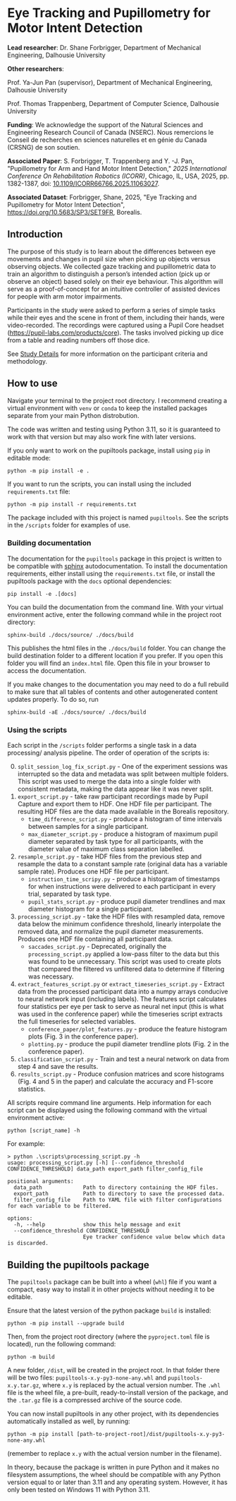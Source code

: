 # Eye Tracking and Pupillometry for Motor Intent Detection

**Lead researcher**: Dr. Shane Forbrigger, Department of Mechanical Engineering, 
Dalhousie University

**Other researchers**:

Prof. Ya-Jun Pan (supervisor), Department of Mechanical Engineering, Dalhousie 
University

Prof. Thomas Trappenberg, Department of Computer Science, Dalhousie University

**Funding**: We acknowledge the support of the Natural Sciences and Engineering Research 
Council of Canada (NSERC). Nous remercions le Conseil de recherches en sciences 
naturelles et en génie du Canada (CRSNG) de son soutien.

**Associated Paper**: S. Forbrigger, T. Trappenberg and Y. -J. Pan, "Pupillometry for 
Arm and Hand Motor Intent Detection," *2025 International Conference On Rehabilitation 
Robotics (ICORR)*, Chicago, IL, USA, 2025, pp. 1382-1387, doi: 
[10.1109/ICORR66766.2025.11063027](https://doi.org/10.1109/ICORR66766.2025.11063027).

**Associated Dataset**: 
Forbrigger, Shane, 2025, "Eye Tracking and Pupillometry for Motor Intent Detection",
https://doi.org/10.5683/SP3/SET9FR, Borealis.

## Introduction
The purpose of this study is to learn about the differences between eye movements and 
changes in pupil size when picking up objects versus observing objects. We collected
gaze tracking and pupillometric data to train an algorithm to distinguish a person’s 
intended action (pick up or observe an object) based solely on their eye behaviour. This 
algorithm will serve as a proof-of-concept for an intuitive controller of assisted 
devices for people with arm motor impairments.

Participants in the study were asked to perform a series of simple tasks while their 
eyes and the scene in front of them, including their hands, were video-recorded. The 
recordings were captured using a Pupil Core headset (https://pupil-labs.com/products/core).
The tasks involved picking up dice from a table and reading numbers off those dice.

See [Study Details](docs/study-details.md) for more information on the participant 
criteria and methodology.

## How to use
Navigate your terminal to the project root directory. I recommend creating a virtual
environment with `venv` or `conda` to keep the installed packages separate from your
main Python distrobution.

The code was written and testing using Python 3.11, so it is guaranteed to work with
that version but may also work fine with later versions.

If you only want to work on the pupiltools package, install using `pip` in editable
mode:

```
python -m pip install -e .
```

If you want to run the scripts, you can install using the included `requirements.txt`
file:

```
python -m pip install -r requirements.txt
```

The package included with this project is named `pupiltools`. See the scripts in the
`/scripts` folder for examples of use.

### Building documentation
The documentation for the `pupiltools` package in this project is written to be 
compatible with [sphinx](https://www.sphinx-doc.org/en/master/) autodocumentation. To 
install the documentation requirements, either install using the `requirements.txt` 
file, or install the pupiltools package with the `docs` optional dependencies:

```
pip install -e .[docs]
```

You can build the documentation from the command line. With your virtual environment
active, enter the following command while in the project root directory:

```
sphinx-build ./docs/source/ ./docs/build
```

This publishes the html files in the `./docs/build` folder. You can change the build
destination folder to a different location if you prefer. If you open this folder
you will find an `index.html` file. Open this file in your browser to access the 
documentation.

If you make changes to the documentation you may need to do a full rebuild to make sure
that all tables of contents and other autogenerated content updates properly. To do so,
run

```
sphinx-build -aE ./docs/source/ ./docs/build
```

### Using the scripts
Each script in the ``/scripts`` folder performs a single task in a data processing/
analysis pipeline. The order of operation of the scripts is:

0. ``split_session_log_fix_script.py`` - One of the experiment sessions was interrupted
so the data and metadata was split between multiple folders. This script was used to 
merge the data into a single folder with consistent metadata, making the data appear 
like it was never split.
1. ``export_script.py`` - take raw participant recordings made by Pupil Capture and
export them to HDF. One HDF file per participant. The resulting HDF files are the data 
made available in the Borealis repository.
    * ``time_difference_script.py`` - produce a histogram of time intervals between
    samples for a single participant.
    * ``max_diameter_script.py`` - produce a histogram of maximum pupil diameter
    separated by task type for all participants, with the diameter value of maximum 
    class separation labelled.
2. ``resample_script.py`` - take HDF files from the previous step and resample the data
to a constant sample rate (original data has a variable sample rate). Produces one
HDF file per participant.
    * ``instruction_time_scripy.py`` - produce a histogram of timestamps for when
    instructions were delivered to each participant in every trial, separated by task
    type.
    * ``pupil_stats_script.py`` - produce pupil diameter trendlines and max diameter
    histogram for a single participant.
3. ``processing_script.py`` - take the HDF files with resampled data, remove data below
the minimum confidence threshold, linearly interpolate the removed data, and normalize
the pupil diameter measurements. Produces one HDF file containing all participant
data.
    * ``saccades_script.py`` - Deprecated, originally the ``processing_script.py``
    applied a low-pass filter to the data but this was found to be unnecessary. This 
    script was used to create plots that compared the filtered vs unfiltered data to 
    determine if filtering was necessary.
4. ``extract_features_script.py`` or ``extract_timeseries_script.py`` - Extract data
from the processed participant data into a numpy arrays conducive to neural network 
input (including labels). The features script calculates four statistics per eye per 
task to serve as neural net input (this is what was used in the conference paper) while
the timeseries script extracts the full timeseries for selected variables.
    * ``conference_paper/plot_features.py`` - produce the feature histogram plots
    (Fig. 3 in the conference paper).
    * ``plotting.py`` - produce the pupil diameter trendline plots (Fig. 2 in the
    conference paper).
5. ``classification_script.py`` - Train and test a neural network on data from step 4 
and save the results.
6. ``results_script.py`` - Produce confusion matrices and score histograms (Fig. 4 and
5 in the paper) and calculate the accuracy and F1-score statistics.

All scripts require command line arguments. Help information for each script can be 
displayed using the following command with the virtual environment active:

```
python [script_name] -h
```

For example:
```
> python .\scripts\processing_script.py -h
usage: processing_script.py [-h] [--confidence_threshold CONFIDENCE_THRESHOLD] data_path export_path filter_config_file

positional arguments:
  data_path             Path to directory containing the HDF files.
  export_path           Path to directory to save the processed data.
  filter_config_file    Path to YAML file with filter configurations for each variable to be filtered.

options:
  -h, --help            show this help message and exit
  --confidence_threshold CONFIDENCE_THRESHOLD
                        Eye tracker confidence value below which data is discarded.
```

## Building the pupiltools package
The ``pupiltools`` package can be built into a wheel (``whl``) file if you want a
compact, easy way to install it in other projects without needing it to be editable.

Ensure that the latest version of the python package ``build`` is installed:
```
python -m pip install --upgrade build
```

Then, from the project root directory (where the ``pyproject.toml`` file is located),
run the following command:
```
python -m build
```

A new folder, ``/dist``, will be created in the project root. In that folder there will
be two files: ``pupiltools-x.y-py3-none-any.whl`` and ``pupiltools-x.y.tar.gz``, where 
``x.y`` is replaced by the actual version number. The ``.whl`` file is the
wheel file, a pre-built, ready-to-install version of the package, and the ``.tar.gz`` 
file is a compressed archive of the source code.

You can now install pupiltools in any other project, with its dependencies automatically
installed as well, by running:
```
python -m pip install [path-to-project-root]/dist/pupiltools-x.y-py3-none-any.whl
```
(remember to replace ``x.y`` with the actual version number in the filename).

In theory, because the package is written in pure Python and it makes no filesystem
assumptions, the wheel should be compatible with any Python version equal to or later
than 3.11 and any operating system. However, it has only been tested on Windows 11 with
Python 3.11.